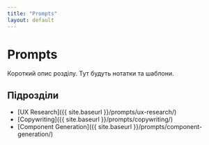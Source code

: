 ```yaml
---
title: "Prompts"
layout: default
---
```


# Prompts
Короткий опис розділу. Тут будуть нотатки та шаблони.

## Підрозділи
- [UX Research]({{ site.baseurl }}/prompts/ux-research/)
- [Copywriting]({{ site.baseurl }}/prompts/copywriting/)
- [Component Generation]({{ site.baseurl }}/prompts/component-generation/)
